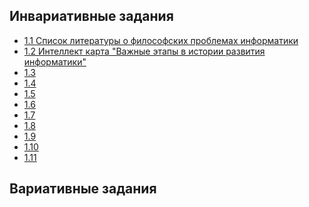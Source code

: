 ## Инвариативные задания
* [1.1 Список литературы о философских проблемах информатики](1.1.docx)
* [1.2 Интеллект карта "Важные этапы в истории развития информатики"](1.2.png)
* [1.3]()
* [1.4]()
* [1.5]()
* [1.6]()
* [1.7]()
* [1.8]()
* [1.9]()
* [1.10]()
* [1.11]()
## Вариативные задания

<!--Егоров Сергей Андреевич ИВТ 1-1-->


